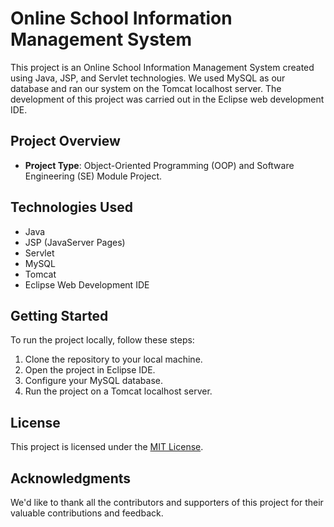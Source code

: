 
 # Online School Information Management System

This project is an Online School Information Management System created using Java, JSP, and Servlet technologies. We used MySQL as our database and ran our system on the Tomcat localhost server. The development of this project was carried out in the Eclipse web development IDE.

## Project Overview

- **Project Type**: Object-Oriented Programming (OOP) and Software Engineering (SE) Module Project.

## Technologies Used

- Java
- JSP (JavaServer Pages)
- Servlet
- MySQL
- Tomcat
- Eclipse Web Development IDE

## Getting Started

To run the project locally, follow these steps:

1. Clone the repository to your local machine.
2. Open the project in Eclipse IDE.
3. Configure your MySQL database.
4. Run the project on a Tomcat localhost server.


## License

This project is licensed under the [MIT License](LICENSE).

## Acknowledgments

We'd like to thank all the contributors and supporters of this project for their valuable contributions and feedback.




